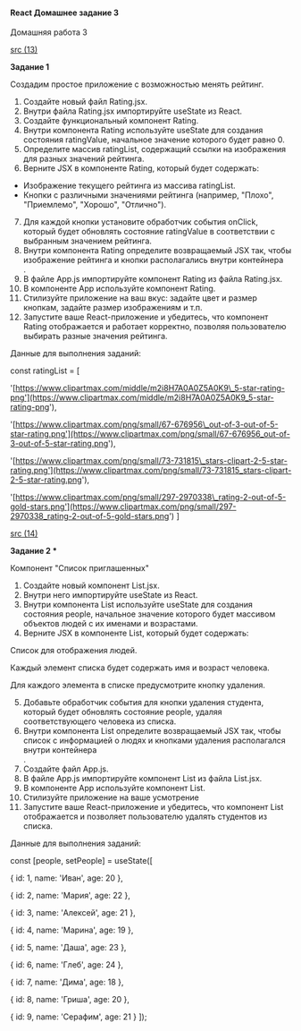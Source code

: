 #### React Домашнее задание 3

Домашняя работа 3

[src (13)](https://drive.google.com/drive/folders/1KQrAl6Ja-XuCYb5nKA3JWiI-PrMDiXVB?usp=sharing)

**Задание 1**

Создадим простое приложение с возможностью менять рейтинг.

1. Создайте новый файл Rating.jsx.
2. Внутри файла Rating.jsx импортируйте useState из React.
3. Создайте функциональный компонент Rating.
4. Внутри компонента Rating используйте useState для создания состояния ratingValue, начальное значение которого будет равно 0.
5. Определите массив ratingList, содержащий ссылки на изображения для разных значений рейтинга.
6. Верните JSX в компоненте Rating, который будет содержать:

* Изображение текущего рейтинга из массива ratingList.
* Кнопки с различными значениями рейтинга (например, "Плохо", "Приемлемо", "Хорошо", "Отлично").

7. Для каждой кнопки установите обработчик события onClick, который будет обновлять состояние ratingValue в соответствии с выбранным значением рейтинга.
8. Внутри компонента Rating определите возвращаемый JSX так, чтобы изображение рейтинга и кнопки располагались внутри контейнера <div>.
9. В файле App.js импортируйте компонент Rating из файла Rating.jsx.
10. В компоненте App используйте компонент Rating.
11. Стилизуйте приложение на ваш вкус: задайте цвет и размер кнопкам, задайте размер изображениям и т.п.
12. Запустите ваше React-приложение и убедитесь, что компонент Rating отображается и работает корректно, позволяя пользователю выбирать разные значения рейтинга.

Данные для выполнения заданий:

const ratingList = [

'[https://www.clipartmax.com/middle/m2i8H7A0A0Z5A0K9\_5-star-rating-png'](https://www.clipartmax.com/middle/m2i8H7A0A0Z5A0K9_5-star-rating-png'),

'[https://www.clipartmax.com/png/small/67-676956\_out-of-3-out-of-5-star-rating.png'](https://www.clipartmax.com/png/small/67-676956_out-of-3-out-of-5-star-rating.png'),

'[https://www.clipartmax.com/png/small/73-731815\_stars-clipart-2-5-star-rating.png'](https://www.clipartmax.com/png/small/73-731815_stars-clipart-2-5-star-rating.png'),

'[https://www.clipartmax.com/png/small/297-2970338\_rating-2-out-of-5-gold-stars.png'](https://www.clipartmax.com/png/small/297-2970338_rating-2-out-of-5-gold-stars.png')
]

[src (14)](https://drive.google.com/drive/folders/1S533XnWNm2hozA18_GPdYW_5RSs8qPgK?usp=sharing)

**Задание 2 \***

Компонент "Список приглашенных"

1. Создайте новый компонент List.jsx.
2. Внутри него импортируйте useState из React.
3. Внутри компонента List используйте useState для создания состояния people, начальное значение которого будет массивом объектов людей с их именами и возрастами.
4. Верните JSX в компоненте List, который будет содержать:

Список для отображения людей.

Каждый элемент списка будет содержать имя и возраст человека.

Для каждого элемента в списке предусмотрите кнопку удаления.

5. Добавьте обработчик события для кнопки удаления студента, который будет обновлять состояние people, удаляя соответствующего человека из списка.
6. Внутри компонента List определите возвращаемый JSX так, чтобы список с информацией о людях и кнопками удаления располагался внутри контейнера <div>.
7. Создайте файл App.js.
8. В файле App.js импортируйте компонент List из файла List.jsx.
9. В компоненте App используйте компонент List.
10. Стилизуйте приложение на ваше усмотрение
11. Запустите ваше React-приложение и убедитесь, что компонент List отображается и позволяет пользователю удалять студентов из списка.

Данные для выполнения заданий:

const [people, setPeople] = useState([

{ id: 1, name: 'Иван', age: 20 },

{ id: 2, name: 'Мария', age: 22 },

{ id: 3, name: 'Алексей', age: 21 },

{ id: 4, name: 'Марина', age: 19 },

{ id: 5, name: 'Даша', age: 23 },

{ id: 6, name: 'Глеб', age: 24 },

{ id: 7, name: 'Дима', age: 18 },

{ id: 8, name: 'Гриша', age: 20 },

{ id: 9, name: 'Серафим', age: 21 }
]);
